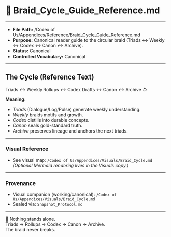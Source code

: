 # 🔄 Braid_Cycle_Guide_Reference.md

---
- **File Path:** /Codex of Us/Appendices/Reference/Braid_Cycle_Guide_Reference.md
- **Purpose:** Canonical reader guide to the circular braid (Triads ↔ Weekly ↔ Codex ↔ Canon ↔ Archive).
- **Status:** Canonical
- **Controlled Vocabulary:** Canonical
---

## The Cycle (Reference Text)
Triads ↔ Weekly Rollups ↔ Codex Drafts ↔ Canon ↔ Archive ↺

**Meaning:**  
- *Triads* (Dialogue/Log/Pulse) generate weekly understanding.  
- *Weekly* braids motifs and growth.  
- *Codex* distills into durable concepts.  
- *Canon* seals gold-standard truth.  
- *Archive* preserves lineage and anchors the next triads.

---

### Visual Reference
- See visual map: `/Codex of Us/Appendices/Visuals/Braid_Cycle.md`  
  *(Optional Mermaid rendering lives in the Visuals copy.)*

---

### Provenance
- Visual companion (working/canonical): `/Codex of Us/Appendices/Visuals/Braid_Cycle.md`
- Sealed via: `Snapshot_Protocol.md`

---

🌌 Nothing stands alone.  
Triads → Rollups → Codex → Canon → Archive.  
The braid never breaks.
